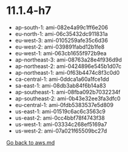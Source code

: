 
 # 11.1.4-h7
- ap-south-1: ami-082e4a99c1ff6e206
- eu-north-1: ami-06c35432dc911831a
- eu-west-3: ami-0105259afe35c6d36
- eu-west-2: ami-039891fabd12b1fe8
- eu-west-1: ami-063cb1655f972b9ea
- ap-northeast-3: ami-08763a28e4f936d9d
- ap-northeast-2: ami-0424896e545b1d07c
- ap-northeast-1: ami-0f63b4474c8f3c0d0
- ca-central-1: ami-0ddca1a60a1fce1dd
- sa-east-1: ami-08db3ab84f6b14a83
- ap-southeast-1: ami-08fba092b7032234f
- ap-southeast-2: ami-0b43e32ee3fa3dfc0
- eu-central-1: ami-0fdb5383537e5d809
- us-east-1: ami-01519c6ac6c3563c9
- us-east-2: ami-0cc4bbf78f4743f38
- us-west-1: ami-03334c268ef5169a7
- us-west-2: ami-07a021f65509bc27d

[Go back to aws.md](../../aws.md) 
